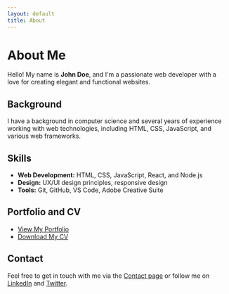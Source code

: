 ```yaml
---
layout: default
title: About
---
```



# About Me

Hello! My name is **John Doe**, and I'm a passionate web developer with a love for creating elegant and functional websites.

## Background

I have a background in computer science and several years of experience working with web technologies, including HTML, CSS, JavaScript, and various web frameworks. 

## Skills

- **Web Development:** HTML, CSS, JavaScript, React, and Node.js
- **Design:** UX/UI design principles, responsive design
- **Tools:** Git, GitHub, VS Code, Adobe Creative Suite

## Portfolio and CV

- [View My Portfolio](https://your-username.github.io/assets/portfolio.pdf)
- [Download My CV](https://your-username.github.io/assets/cv.pdf)

## Contact

Feel free to get in touch with me via the [Contact page](/contact) or follow me on [LinkedIn](https://www.linkedin.com/in/your-profile) and [Twitter](https://twitter.com/your-profile).
